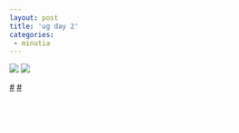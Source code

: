 ```yaml
---
layout: post
title: 'ug day 2'
categories:
 - minutia
---
```


<img src="http://www.danielsjourney.com/blog/files/2004/08/zzzzazzdggg85.jpg" />



<img src="http://danielsjourney.com/blog/files/2005/01/zzzbambam30.jpg" />



<a href="http://biblegateway.com/passage/?search=Proverbs%2018&version=31">#</a> <a href="http://biblegateway.com/passage/?search=Proverbs%2018;&version=49;">#</a>



<font color="#ffffff">The spirit of a man can endure his sickness,

         But as for a broken spirit who can bear it?</font>